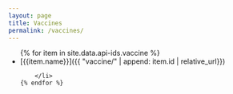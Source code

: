 ```yaml
---
layout: page
title: Vaccines
permalink: /vaccines/
---
```


<ul class="col2">
    {% for item in site.data.api-ids.vaccine %}
        <li>
        [{{item.name}}]({{ "vaccine/" | append: item.id  | relative_url}})
   
        </li>
    {% endfor %}
</ul>
